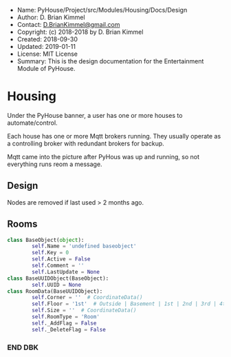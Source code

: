 * Name:      PyHouse/Project/src/Modules/Housing/Docs/Design
* Author:    D. Brian Kimmel
* Contact:   D.BrianKimmel@gmail.com
* Copyright: (c) 2018-2018 by D. Brian Kimmel
* Created:   2018-09-30
* Updated:   2019-01-11
* License:   MIT License
* Summary:   This is the design documentation for the Entertainment Module of PyHouse.


# Housing

Under the PyHouse banner, a user has one or more houses to automate/control.

Each house has one or more Mqtt brokers running.
They usually operate as a controlling broker with redundant brokers for backup.

Mqtt came into the picture after PyHous was up and running, so not everything runs reom a message.


## Design

Nodes are removed if last used > 2 months ago.

## Rooms

```python
class BaseObject(object):
        self.Name = 'undefined baseobject'
        self.Key = 0
        self.Active = False
        self.Comment = ''
        self.LastUpdate = None
class BaseUUIDObject(BaseObject):
        self.UUID = None
class RoomData(BaseUUIDObject):
        self.Corner = ''  # CoordinateData()
        self.Floor = '1st'  # Outside | Basement | 1st | 2nd | 3rd | 4th | Attic | Roof
        self.Size = ''  # CoordinateData()
        self.RoomType = 'Room'
        self._AddFlag = False
        self._DeleteFlag = False
```

### END DBK
